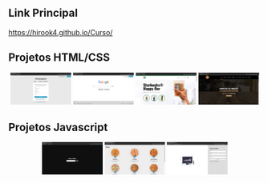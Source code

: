 ## Link Principal

https://hirook4.github.io/Curso/

## Projetos HTML/CSS

<div align="center">

<a href="https://hirook4.github.io/Curso/html%20e%20css/formulario/index.html" target="_blank"><img src="images/cadastro.png" width="24%"></a>
<a href="https://hirook4.github.io/Curso/html%20e%20css/clone-google/index.html" target="_blank"><img src="images/google.png" width="24%"></a>
<a href="https://hirook4.github.io/Curso/html%20e%20css/site-starbucks/index.html" target="_blank"><img src="images/starbucks.png" width="24%"></a>
<a href="https://hirook4.github.io/Curso/html%20e%20css/site-empresa/index.html" target="_blank"><img src="images/site-empresa.png" width="24%"></a>

</div>

## Projetos Javascript

<div align="center">

<a href="https://hirook4.github.io/Curso/javascript/projeto-clima/index.html" target="_blank"><img src="images/clima.png" width="24%"></a>
<a href="https://hirook4.github.io/Curso/javascript/projeto-pizzaria/index.html" target="_blank"><img src="images/pizzaria.png" width="24%"></a>
<a href="https://hirook4.github.io/Curso/javascript/projeto-cadastro/index.html" target="_blank"><img src="images/formulario.png" width="24%"></a>

</div>
